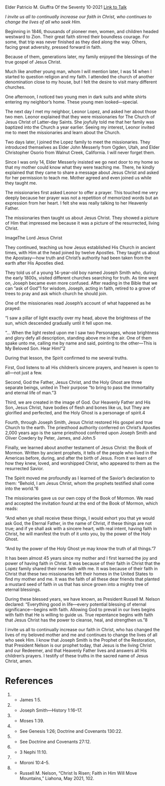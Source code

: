 Elder Patricio M. Giuffra
Of the Seventy
10-2021
[Link to Talk](https://www.churchofjesuschrist.org/study/general-conference/2021/10/17giuffra?lang=eng)

_I invite us all to continually increase our faith in Christ, who continues to change the lives of all who seek Him._

Beginning in 1846, thousands of pioneer men, women, and children headed westward to Zion. Their great faith stirred their boundless courage. For some, that trip was never finished as they died along the way. Others, facing great adversity, pressed forward in faith.

Because of them, generations later, my family enjoyed the blessings of the true gospel of Jesus Christ.

Much like another young man, whom I will mention later, I was 14 when I started to question religion and my faith. I attended the church of another denomination close to my house, but I felt the desire to visit many different churches.

One afternoon, I noticed two young men in dark suits and white shirts entering my neighbor’s home. These young men looked—special.

The next day I met my neighbor, Leonor Lopez, and asked her about those two men. Leonor explained that they were missionaries for The Church of Jesus Christ of Latter-day Saints. She joyfully told me that her family was baptized into the Church a year earlier. Seeing my interest, Leonor invited me to meet the missionaries and learn about the Church.

Two days later, I joined the Lopez family to meet the missionaries. They introduced themselves as Elder John Messerly from Ogden, Utah, and Elder Christopher Osorio from Walnut Creek, California. I will never forget them.



Since I was only 14, Elder Messerly insisted we go next door to my home so that my mother could know what they were teaching me. There, he kindly explained that they came to share a message about Jesus Christ and asked for her permission to teach me. Mother agreed and even joined us while they taught me.

The missionaries first asked Leonor to offer a prayer. This touched me very deeply because her prayer was not a repetition of memorized words but an expression from her heart. I felt she was really talking to her Heavenly Father.

The missionaries then taught us about Jesus Christ. They showed a picture of Him that impressed me because it was a picture of the resurrected, living Christ.

  ImageThe Lord Jesus Christ

They continued, teaching us how Jesus established His Church in ancient times, with Him at the head joined by twelve Apostles. They taught us about the Apostasy—how truth and Christ’s authority had been taken from the earth after His Apostles died.

They told us of a young 14-year-old boy named Joseph Smith who, during the early 1800s, visited different churches searching for truth. As time went on, Joseph became even more confused. After reading in the Bible that we can “ask of God”1 for wisdom, Joseph, acting in faith, retired to a grove of trees to pray and ask which church he should join.

One of the missionaries read Joseph’s account of what happened as he prayed:

“I saw a pillar of light exactly over my head, above the brightness of the sun, which descended gradually until it fell upon me.

“… When the light rested upon me I saw two Personages, whose brightness and glory defy all description, standing above me in the air. One of them spake unto me, calling me by name and said, pointing to the other—This is My Beloved Son. Hear Him!”2

During that lesson, the Spirit confirmed to me several truths.

First, God listens to all His children’s sincere prayers, and heaven is open to all—not just a few.

Second, God the Father, Jesus Christ, and the Holy Ghost are three separate beings, united in Their purpose “to bring to pass the immortality and eternal life of man.”3

Third, we are created in the image of God. Our Heavenly Father and His Son, Jesus Christ, have bodies of flesh and bones like us, but They are glorified and perfected, and the Holy Ghost is a personage of spirit.4

Fourth, through Joseph Smith, Jesus Christ restored His gospel and true Church to the earth. The priesthood authority conferred on Christ’s Apostles 2,000 years ago is the same priesthood conferred upon Joseph Smith and Oliver Cowdery by Peter, James, and John.5

Finally, we learned about another testament of Jesus Christ: the Book of Mormon. Written by ancient prophets, it tells of the people who lived in the Americas before, during, and after the birth of Jesus. From it we learn of how they knew, loved, and worshipped Christ, who appeared to them as the resurrected Savior.

The Spirit moved me profoundly as I learned of the Savior’s declaration to them: “Behold, I am Jesus Christ, whom the prophets testified shall come into the world.”6

The missionaries gave us our own copy of the Book of Mormon. We read and accepted the invitation found at the end of the Book of Mormon, which reads:

“And when ye shall receive these things, I would exhort you that ye would ask God, the Eternal Father, in the name of Christ, if these things are not true; and if ye shall ask with a sincere heart, with real intent, having faith in Christ, he will manifest the truth of it unto you, by the power of the Holy Ghost.

“And by the power of the Holy Ghost ye may know the truth of all things.”7

It has been almost 45 years since my mother and I first learned the joy and power of having faith in Christ. It was because of their faith in Christ that the Lopez family shared their new faith with me. It was because of their faith in Christ that these two missionaries left their homes in the United States to find my mother and me. It was the faith of all these dear friends that planted a mustard seed of faith in us that has since grown into a mighty tree of eternal blessings.

During these blessed years, we have known, as President Russell M. Nelson declared: “Everything good in life—every potential blessing of eternal significance—begins with faith. Allowing God to prevail in our lives begins with faith that He is willing to guide us. True repentance begins with faith that Jesus Christ has the power to cleanse, heal, and strengthen us.”8

I invite us all to continually increase our faith in Christ, who has changed the lives of my beloved mother and me and continues to change the lives of all who seek Him. I know that Joseph Smith is the Prophet of the Restoration, that President Nelson is our prophet today, that Jesus is the living Christ and our Redeemer, and that Heavenly Father lives and answers all His children’s prayers. I testify of these truths in the sacred name of Jesus Christ, amen.

# References
1. - James 1:5.
2. - Joseph Smith—History 1:16–17.
3. - Moses 1:39.
4. - See Genesis 1:26; Doctrine and Covenants 130:22.
5. - See Doctrine and Covenants 27:12.
6. - 3 Nephi 11:10.
7. - Moroni 10:4–5.
8. - Russell M. Nelson, “Christ Is Risen; Faith in Him Will Move Mountains,” Liahona, May 2021, 102.